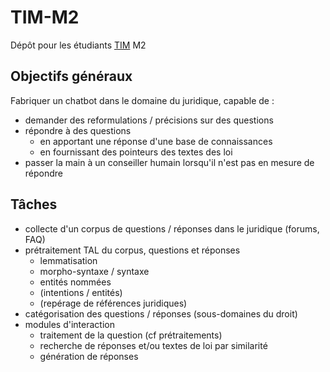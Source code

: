 # TIM-M2

Dépôt pour les étudiants [TIM](http://www.er-tim.fr) M2

## Objectifs généraux

Fabriquer un chatbot dans le domaine du juridique, capable de :

- demander des reformulations / précisions sur des questions
- répondre à des questions
	- en apportant une réponse d'une base de connaissances
	- en fournissant des pointeurs des textes des loi
- passer la main à un conseiller humain lorsqu'il n'est pas en mesure de répondre

## Tâches

- collecte d'un corpus de questions / réponses dans le juridique (forums, FAQ)
- prétraitement TAL du corpus, questions et réponses
	- lemmatisation
	- morpho-syntaxe / syntaxe
	- entités nommées
	- (intentions / entités)
	- (repérage de références juridiques)
- catégorisation des questions / réponses (sous-domaines du droit)
- modules d'interaction
	- traitement de la question (cf prétraitements)
	- recherche de réponses et/ou textes de loi par similarité
	- génération de réponses
